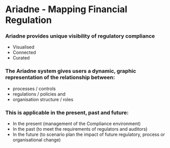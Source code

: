# Ariadne - Mapping Financial Regulation

### Ariadne provides unique visibility of regulatory compliance

- Visualised
- Connected
- Curated

### The Ariadne system gives users a dynamic, graphic representation of the relationship between:

- processes / controls 
- regulations / policies and 
- organisation structure / roles

### This is applicable in the present, past and future:

- In the present (management of the Compliance environment)
- In the past (to meet the requirements of regulators and auditors) 
- In the future (to scenario plan the impact of future regulatory, process or organisational change) 
